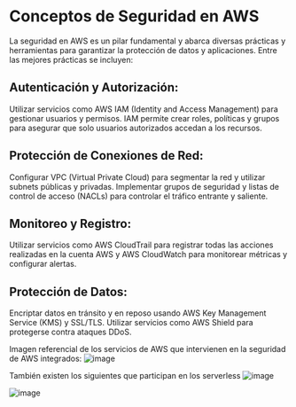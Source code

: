 # Conceptos de Seguridad en AWS
La seguridad en AWS es un pilar fundamental y abarca diversas prácticas y herramientas para garantizar la protección de datos y aplicaciones. Entre las mejores prácticas se incluyen:

## Autenticación y Autorización:
Utilizar servicios como AWS IAM (Identity and Access Management) para gestionar usuarios y permisos. IAM permite crear roles, políticas y grupos para asegurar que solo usuarios autorizados accedan a los recursos.

## Protección de Conexiones de Red: 
Configurar VPC (Virtual Private Cloud) para segmentar la red y utilizar subnets públicas y privadas. Implementar grupos de seguridad y listas de control de acceso (NACLs) para controlar el tráfico entrante y saliente.

## Monitoreo y Registro:
Utilizar servicios como AWS CloudTrail para registrar todas las acciones realizadas en la cuenta AWS y AWS CloudWatch para monitorear métricas y configurar alertas.

## Protección de Datos: 
Encriptar datos en tránsito y en reposo usando AWS Key Management Service (KMS) y SSL/TLS. Utilizar servicios como AWS Shield para protegerse contra ataques DDoS.


Imagen referencial de los servicios de AWS que intervienen en la seguridad de AWS integrados:
![image](https://github.com/Fx2048/AWS_safe_apps/assets/131219987/d6a3ea1a-94fa-421e-be75-fafa5c9a9c50)

También existen los siguientes que participan en los serverless
![image](https://github.com/Fx2048/AWS_safe_apps/assets/131219987/f8e6c154-0710-4037-bff8-6c4fdfb6542c)

![image](https://github.com/Fx2048/AWS_safe_apps/assets/131219987/a2af4b69-30d8-4202-8689-da97d1489f25)


